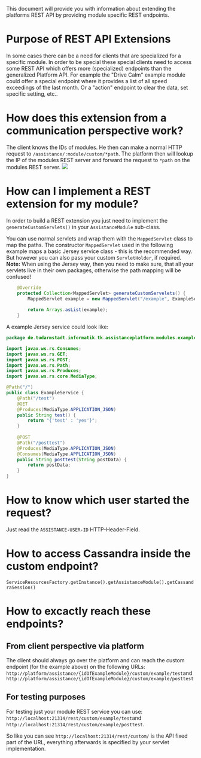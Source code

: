 This document will provide you with information about extending the platforms REST API by providing module specific REST endpoints.

# Purpose of REST API Extensions
In some cases there can be a need for clients that are specialized for a specific module. In order to be special these special clients need to access some REST API which offers more (specialized) endpoints than the generalized Platform API. For example the "Drive Calm" example module could offer a special endpoint where it provides a list of all speed exceedings of the last month. Or a "action" endpoint to clear the data, set specific setting, etc..

# How does this extension from a communication perspective work?
The client knows the IDs of modules. He then can make a normal HTTP request to `/assistance/:module/custom/*path`. The platform then will lookup the IP of the modules REST server and forward the request to `*path` on the modules REST server. 
![](https://github.com/Telecooperation/server_platform_assistance/blob/master/DeveloperDoc/Images/ModuleRestCommunication.png?raw=true)

# How can I implement a REST extension for my module?
In order to build a REST extension you just need to implement the `generateCustomServlets()` in your `AssistanceModule` sub-class.

You can use normal servlets and wrap them with the `MappedServlet` class to map the paths. The constructor `MappedServlet` used in the following example maps a basic Jersey service class - this is the recommended way. But however you can also pass your custom `ServletHolder`, if required. **Note:** When using the Jersey way, then you need to make sure, that all your servlets live in their own packages, otherwise the path mapping will be confused!

```java
	@Override
	protected Collection<MappedServlet> generateCustomServelets() {
		MappedServlet example = new MappedServlet("/example", ExampleService.class);
		
		return Arrays.asList(example);
	}
```

A example Jersey service could look like:
```java
package de.tudarmstadt.informatik.tk.assistanceplatform.modules.example.assistance.examplews;

import javax.ws.rs.Consumes;
import javax.ws.rs.GET;
import javax.ws.rs.POST;
import javax.ws.rs.Path;
import javax.ws.rs.Produces;
import javax.ws.rs.core.MediaType;

@Path("/")
public class ExampleService {
	@Path("/test")
	@GET
	@Produces(MediaType.APPLICATION_JSON)
	public String test() {
		return "{'test' : 'yes'}";
	}
	
	@POST
	@Path("/posttest")
	@Produces(MediaType.APPLICATION_JSON)
	@Consumes(MediaType.APPLICATION_JSON)
	public String posttest(String postData) {
		return postData;
	}
}
```

# How to know which user started the request?
Just read the `ASSISTANCE-USER-ID` HTTP-Header-Field.

# How to access Cassandra inside the custom endpoint?
`ServiceResourcesFactory.getInstance().getAssistanceModule().getCassandraSession()`

# How to excactly reach these endpoints?
## From client perspective via platform
The client should always go over the platform and can reach the custom endpoint (for the example above) on the following URLs: `http://platform/assistance/{idOfExampleModule}/custom/example/test`and `http://platform/assistance/{idOfExampleModule}/custom/example/posttest`

## For testing purposes
For testing just your module REST service you can use:
`http://localhost:21314/rest/custom/example/test`and `http://localhost:21314/rest/custom/example/posttest`.

So like you can see `http://localhost:21314/rest/custom/` is the API fixed part of the URL, everything afterwards is specified by your servlet implementation.